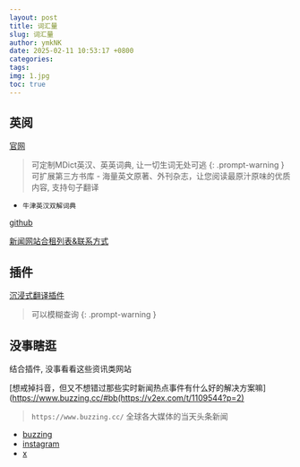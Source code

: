 ```yaml
---
layout: post
title: 词汇量
slug: 词汇量
author: ymkNK
date: 2025-02-11 10:53:17 +0800
categories: 
tags: 
img: 1.jpg
toc: true
---
```


## 英阅
[官网](https://ereader.link/)

> 可定制MDict英汉、英英词典, 让一切生词无处可逃
{: .prompt-warning }
> 可扩展第三方书库 - 海量英文原著、外刊杂志，让您阅读最原汁原味的优质内容, 支持句子翻译

- `牛津英汉双解词典`

[github](https://github.com/hehonghui/awesome-english-ebooks/tree/master)

[新闻网站合租列表&联系方式](https://www.yuque.com/jettt/rbgwif/oxoot2tif8u7unyu?singleDoc#)


## 插件
[沉浸式翻译插件](https://immersivetranslate.com/zh-Hans/)
> 可以模糊查询
{: .prompt-warning }


## 没事瞎逛
结合插件, 没事看看这些资讯类网站

[想戒掉抖音，但又不想错过那些实时新闻热点事件有什么好的解决方案嘛](https://www.buzzing.cc/#bb(https://v2ex.com/t/1109544?p=2)
> `https://www.buzzing.cc/` 全球各大媒体的当天头条新闻
 
- [buzzing](https://www.buzzing.cc/#bbc)
- [instagram](http://instagram.com/)
- [x](https://x.com/?lang=en)




